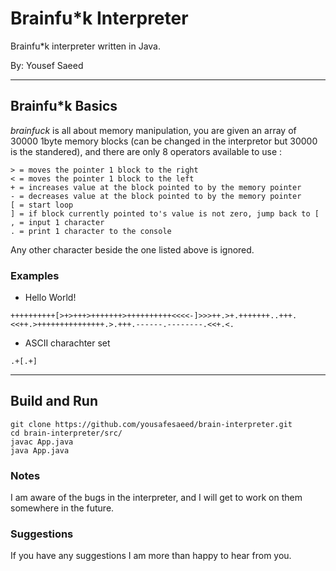 # Brainfu*k Interpreter

Brainfu*k interpreter written in Java.

By: Yousef Saeed

---

## Brainfu*k Basics

*brainfuck* is all about memory manipulation, you are given an array of 30000 1byte memory blocks (can be changed in the interpretor but 30000 is the standered), and there are only 8 operators available to use :

```brainfuck
> = moves the pointer 1 block to the right
< = moves the pointer 1 block to the left
+ = increases value at the block pointed to by the memory pointer
- = decreases value at the block pointed to by the memory pointer
[ = start loop
] = if block currently pointed to's value is not zero, jump back to [
, = input 1 character
. = print 1 character to the console
```
Any other character beside the one listed above is ignored.

### Examples

* Hello World!
```brainfuck
++++++++++[>+>+++>+++++++>++++++++++<<<<-]>>>++.>+.+++++++..+++.<<++.>+++++++++++++++.>.+++.------.--------.<<+.<.
```

* ASCII charachter set
```brainfuck
.+[.+]
```

---

## Build and Run

```
git clone https://github.com/yousafesaeed/brain-interpreter.git
cd brain-interpreter/src/
javac App.java
java App.java
```

### Notes

I am aware of the bugs in the interpreter, and I will get to work on them somewhere in the future.

### Suggestions

If you have any suggestions I am more than happy to hear from you.
